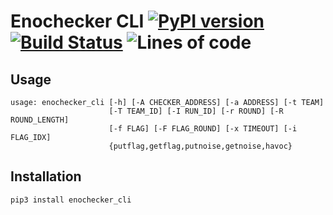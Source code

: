 # Enochecker CLI [![PyPI version](https://badge.fury.io/py/enochecker-cli.svg)](https://pypi.org/project/enochecker-cli) [![Build Status](https://github.com/enowars/enochecker_cli/actions/workflows/pythonapp.yml/badge.svg?branch=main)](https://github.com/enowars/enochecker_cli/actions/workflows/pythonapp.yml) ![Lines of code](https://tokei.rs/b1/github/enowars/enochecker_cli)


## Usage
```
usage: enochecker_cli [-h] [-A CHECKER_ADDRESS] [-a ADDRESS] [-t TEAM]
                      [-T TEAM_ID] [-I RUN_ID] [-r ROUND] [-R ROUND_LENGTH]
                      [-f FLAG] [-F FLAG_ROUND] [-x TIMEOUT] [-i FLAG_IDX]
                      {putflag,getflag,putnoise,getnoise,havoc}
```

## Installation
`pip3 install enochecker_cli`
